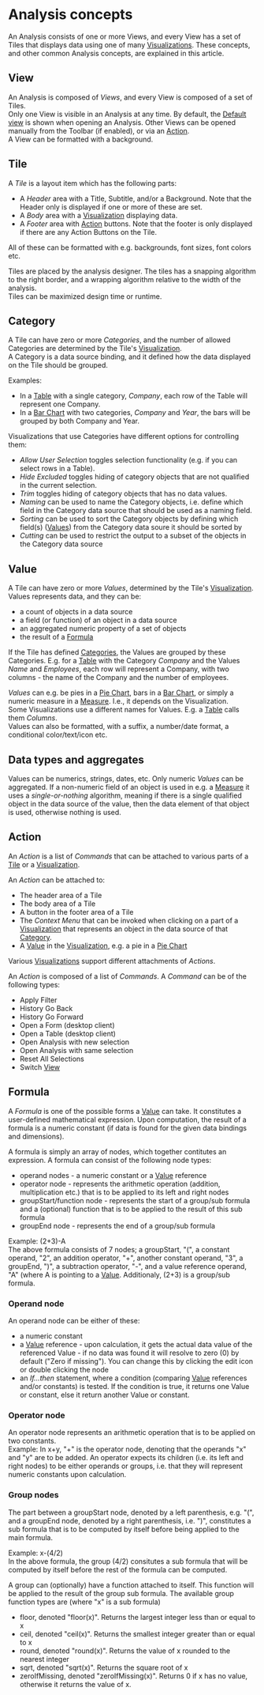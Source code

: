 # Analysis concepts

An Analysis consists of one or more Views, and every View has a set of Tiles that displays data using one of many [Visualizations](../visualizations.md). These concepts, and other common Analysis concepts, are explained in this article.


## View
An Analysis is composed of *Views*, and every View is composed of a set of Tiles.  
Only one View is visible in an Analysis at any time. By default, the [Default view](../designer/index.md#set-default-view) is shown when opening an Analysis. Other Views can be opened manually from the Toolbar (if enabled), or via an [Action](#action).  
A View can be formatted with a background.


## Tile
A *Tile* is a layout item which has the following parts:
* A *Header* area with a Title, Subtitle, and/or a Background. Note that the Header only is displayed if one or more of these are set.
* A *Body* area with a [Visualization](../visualizations.md) displaying data.
* A *Footer* area with [Action](#action) buttons. Note that the footer is only displayed if there are any Action Buttons on the Tile.

All of these can be formatted with e.g. backgrounds, font sizes, font colors etc.

Tiles are placed by the analysis designer. The tiles has a snapping algorithm to the right border, and a wrapping algorithm relative to the width of the analysis.  
Tiles can be maximized design time or runtime.


## Category
A Tile can have zero or more *Categories*, and the number of allowed Categories are determined by the Tile's [Visualization](../visualizations.md).  
A Category is a data source binding, and it defined how the data displayed on the Tile should be grouped. 

Examples:
* In a [Table](../visualizations.md#table) with a single category, *Company*, each row of the Table will represent one Company.
* In a [Bar Chart](../visualizations.md#bar-chart) with two categories, *Company* and *Year*, the bars will be grouped by both Company and Year.

Visualizations that use Categories have different options for controlling them:

* *Allow User Selection* toggles selection functionality (e.g. if you can select rows in a Table).
* *Hide Excluded* toggles hiding of category objects that are not qualified in the current selection.
* *Trim* toggles hiding of category objects that has no data values.
* *Naming* can be used to name the Category objects, i.e. define which field in the Category data source that should be used as a naming field.
* *Sorting* can be used to sort the Category objects by defining which field(s) ([Values](#value)) from the Category data soure it should be sorted by
* *Cutting* can be used to restrict the output to a subset of the objects in the Category data source


## Value
A Tile can have zero or more *Values*, determined by the Tile's [Visualization](../visualizations.md).  
Values represents data, and they can be:
* a count of objects in a data source
* a field (or function) of an object in a data source
* an aggregated numeric property of a set of objects
* the result of a [Formula](../designer/formula-designer.md)

If the Tile has defined [Categories](#category), the Values are grouped by these Categories. E.g. for a [Table](../visualizations.md#table) with the Category *Company* and the Values *Name* and *Employees*, each row will represent a Company, with two columns - the name of the Company and the number of employees. 

*Values* can e.g. be pies in a [Pie Chart](../visualizations.md#pie-chart), bars in a [Bar Chart](../visualizations.md#bar-chart), or simply a numeric measure in a [Measure](../visualizations.md#bar-chart). I.e., it depends on the Visualization.  
Some Visualizations use a different names for Values. E.g. a [Table](../visualizations.md#table) calls them *Columns*.  
Values can also be formatted, with a suffix, a number/date format, a conditional color/text/icon etc.

## Data types and aggregates
Values can be numerics, strings, dates, etc.
Only numeric *Values* can be aggregated. If a non-numeric field of an object is used in e.g. a [Measure](../visualizations.md#measure) it uses a *single-or-nothing* algorithm, meaning if there is a single qualified object in the data source of the value, then the data element of that object is used, otherwise nothing is used.


## Action
An *Action* is a list of *Commands* that can be attached to various parts of a [Tile](#tile) or a [Visualization](../visualizations.md).

An *Action* can be attached to:
* The header area of a Tile
* The body area of a Tile
* A button in the footer area of a Tile
* The *Context Menu* that can be invoked when clicking on a part of a [Visualization](../visualizations.md) that represents an object in the data source of that [Category](#category).
* A [Value](#value) in the [Visualization](../visualizations.md), e.g. a pie in a [Pie Chart](../visualizations.md#pie-chart)

Various [Visualizations](../visualizations.md) support different attachments of *Actions*.

An *Action* is composed of a list of *Commands*. A *Command* can be of the following types:
* Apply Filter
* History Go Back
* History Go Forward
* Open a Form (desktop client)
* Open a Table (desktop client)
* Open Analysis with new selection
* Open Analysis with same selection
* Reset All Selections
* Switch [View](#view)

## Formula

A *Formula* is one of the possible forms a [Value](#value) can take. It constitutes a user-defined mathematical expression. Upon computation, the result of a formula is a numeric constant (if data is found for the given data bindings and dimensions).

A formula is simply an array of nodes, which together contitutes an expression. A formula can consist of the following node types:
* operand nodes - a numeric constant or a [Value](#value) reference
* operator node - represents the arithmetic operation (addition, multiplication etc.) that is to be applied to its left and right nodes
* groupStart/function node - represents the start of a group/sub formula and a (optional) function that is to be applied to the result of this sub formula
* groupEnd node - represents the end of a group/sub formula

Example: (2+3)-A  
The above formula consists of 7 nodes; a groupStart, "(", a constant operand, "2", an addition operator, "+", another constant operand, "3", a groupEnd, ")", a subtraction operator, "-", and a value reference operand, "A" (where A is pointing to a [Value](#value). Additionaly, (2+3) is a group/sub formula.

### Operand node
An operand node can be either of these:
* a numeric constant
* a [Value](#value) reference - upon calculation, it gets the actual data value of the referenced Value - if no data was found it will resolve to zero (0) by default ("Zero if missing"). You can change this by clicking the edit icon or double clicking the node
* an *If...then* statement, where a condition (comparing [Value](#value) references and/or constants) is tested. If the condition is true, it returns one Value or constant, else it return another Value or constant.

### Operator node
An operator node represents an arithmetic operation that is to be applied on two constants.  
Example: In x+y, "+" is the operator node, denoting that the operands "x" and "y" are to be added. An operator expects its children (i.e. its left and right nodes) to be either operands or groups, i.e. that they will represent numeric constants upon calculation.

### Group nodes
The part between a groupStart node, denoted by a left parenthesis, e.g. "(", and a groupEnd node, denoted by a right parenthesis, i.e. ")", constitutes a sub formula that is to be computed by itself before being applied to the main formula.  

Example: x-(4/2)  
In the above formula, the group (4/2) consitutes a sub formula that will be computed by itself before the rest of the formula can be computed.

A group can (optionally) have a function attached to itself. This function will be applied to the result of the group sub formula.
The available group function types are (where "x" is a sub formula)
* floor, denoted "floor(x)". Returns the largest integer less than or equal to x
* ceil, denoted "ceil(x)". Returns the smallest integer greater than or equal to x
* round, denoted "round(x)". Returns the value of x rounded to the nearest integer
* sqrt, denoted "sqrt(x)". Returns the square root of x
* zeroIfMissing, denoted "zeroIfMissing(x)". Returns 0 if x has no value, otherwise it returns the value of x.
